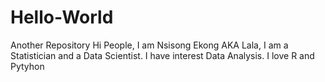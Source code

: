 # Hello-World
Another Repository
Hi People,
I am Nsisong Ekong AKA Lala, I am a Statistician and a Data Scientist. I have interest Data Analysis. I love R and Pytyhon 
